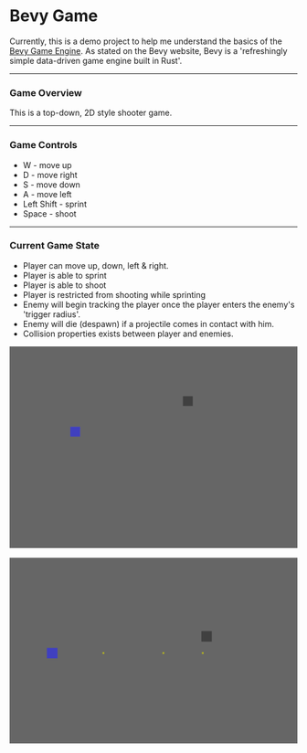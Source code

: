 # Bevy Game

Currently, this is a demo project to help me understand the basics of the 
[Bevy Game Engine](https://bevyengine.org/). As stated on the Bevy website, Bevy is a 'refreshingly simple data-driven game engine built in Rust'. 

---
### Game Overview
This is a top-down, 2D style shooter game. 

---
### Game Controls 
- W - move up
- D - move right
- S - move down
- A - move left 
- Left Shift - sprint
- Space - shoot

---
### Current Game State

- Player can move up, down, left & right.
- Player is able to sprint
- Player is able to shoot
- Player is restricted from shooting while sprinting
- Enemy will begin tracking the player once the player enters the enemy's 'trigger radius'.
- Enemy will die (despawn) if a projectile comes in contact with him.
- Collision properties exists between player and enemies. 

![pic1](pictures/pic1.png)

![pic2](pictures/pic2.png)